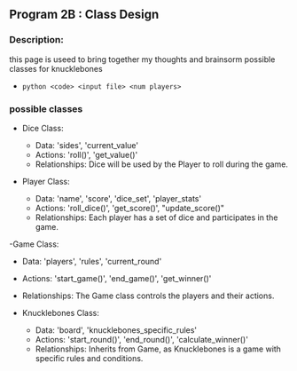 ## Program 2B : Class Design

### Description: 

this page is useed to bring together my thoughts and brainsorm possible classes for  knucklebones 
- `python <code> <input file> <num players>`

### possible classes

- Dice Class:
  - Data: 'sides', 'current_value'
  - Actions: 'roll()', 'get_value()'
  - Relationships: Dice will be used by the Player to roll during the game.
    
- Player Class:
  - Data: 'name', 'score', 'dice_set', 'player_stats'
  - Actions: 'roll_dice()', 'get_score()', "update_score()"
  - Relationships: Each player has a set of dice and participates in the game.

-Game Class:
  - Data: 'players', 'rules', 'current_round'
  - Actions: 'start_game()', 'end_game()', 'get_winner()'
  - Relationships: The Game class controls the players and their actions.

- Knucklebones Class:
  - Data: 'board', 'knucklebones_specific_rules'
  - Actions: 'start_round()', 'end_round()', 'calculate_winner()'
  - Relationships: Inherits from Game, as Knucklebones is a game with specific rules and conditions.
